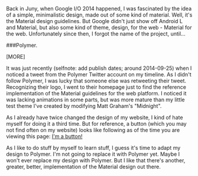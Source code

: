 Back in Juny, when Google I/O 2014 happened, I was fascinated by the idea of a simple, minimalistic design, made out of some kind of material. Well, it's the Material design guidelines. But Google didn't just show off Android L and Material, but also some kind of theme, design, for the web - Material for the web. Unfortunately since then, I forgot the name of the project, until...  

###Polymer.

[MORE]

It was just recently (selfnote: add publish dates; around 2014-09-25) when I noticed a tweet from the Polymer Twitter account on my timeline. As I didn't follow Polymer, I was lucky that someone else was retweeting their tweet. Recognizing their logo, I went to their homepage just to find the reference implementation of the Material guidelines for the web platform. I noticed it was lacking animations in some parts, but was more mature than my little test theme I've created by modifying Matt Graham's "Midnight".  

As I already have twice changed the design of my website, I kind of hate myself for doing it a third time. But for reference, a button (which you may not find often on my website) looks like following as of the time you are viewing this page: <a class="button" href="javascript:;">I'm a button!</a>  

As I like to do stuff by myself to learn stuff, I guess it's time to adapt my design to Polymer. I'm not going to replace it with Polymer yet. Maybe I won't ever replace my design with Polymer. But I like that there's another, greater, better, implementation of the Material design out there.  
